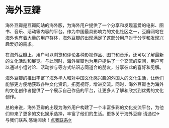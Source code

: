 # 海外豆瓣

海外豆瓣是豆瓣网站的海外版，为海外用户提供了一个分享和发现喜爱的电影、图书、音乐、活动等内容的平台。作为中国最具影响力的文化社区之一，豆瓣网站在海外也有着大量的用户群体，海外豆瓣的出现满足了这部分用户对于分享和发现兴趣爱好的需求。

在海外豆瓣上，用户可以浏览和评论各种影视作品、图书和音乐，还可以了解最新的文化活动和展览。与此同时，海外豆瓣也为用户提供了一个交流的空间，用户可以通过小组讨论、活动参与等方式结识志同道合的朋友，分享彼此的喜好和见解。

海外豆瓣的推出丰富了海外华人和对中国文化感兴趣的外国人的文化生活，让他们能够更方便地获取各种文化资讯，拓宽视野，增进交流。同时，海外豆瓣也为海外的文化创作者提供了一个展示自己作品的平台，让更多人了解和欣赏到优秀的文化创作。

总的来说，海外豆瓣的出现为海外用户构建了一个丰富多彩的文化交流平台，为他们带来了更多的文化娱乐选择，丰富了他们的生活。更多关于海外豆瓣 请通过✈与我们联系,感谢阅读！[点我联系✈](https://help.G208.com)